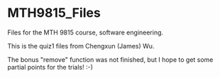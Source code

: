 # MTH9815_Files
Files for the MTH 9815 course, software engineering.

This is the quiz1 files from Chengxun (James) Wu.

The bonus "remove" function was not finished, but I hope to get some partial points for the trials! :-)

